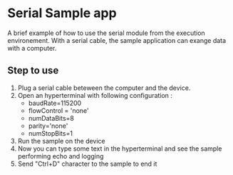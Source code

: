 Serial Sample app
==============

A brief example of how to use the serial module from the execution environement.
With a serial cable, the sample application can exange data with a computer.

Step to use
---------

1. Plug a serial cable beteween the computer and the device.
2. Open an hyperterminal with following configuration : 
    * baudRate=115200
    * flowControl = 'none'
    * numDataBits=8
    * parity='none'
    * numStopBits=1
 3. Run the sample on the device
 4. Now you can type some text in the hyperterminal and see the sample performing echo and logging
 5. Send "Ctrl+D" character to the sample to end it
